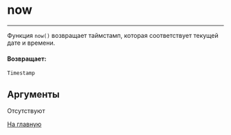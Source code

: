 # now

---

Функция `now()` возвращает таймстамп, которая соответствует текущей дате и времени.

#### Возвращает:

`Timestamp`

## Аргументы

Отсутствуют



[На главную](./)